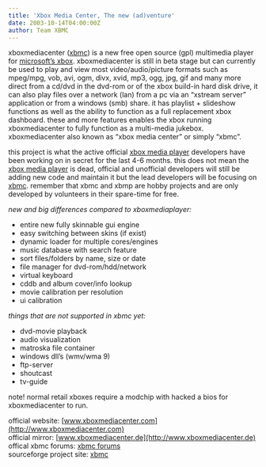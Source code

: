 ```yaml
---
title: 'Xbox Media Center, The new (ad)venture'
date: 2003-10-14T04:00:00Z
author: Team XBMC
---
```

xboxmediacenter ([xbmc](https://sourceforge.net/projects/xbmc/)) is a new free open source (gpl) multimedia player for [microsoft’s xbox](https://www.xbox.com/). xboxmediacenter is still in beta stage but can currently be used to play and view most video/audio/picture formats such as mpeg/mpg, vob, avi, ogm, divx, xvid, mp3, ogg, jpg, gif and many more direct from a cd/dvd in the dvd-rom or of the xbox build-in hard disk drive, it can also play files over a network (lan) from a pc via an “xstream server” application or from a windows (smb) share. it has playlist + slideshow functions as well as the ability to function as a full replacement xbox dashboard. these and more features enables the xbox running xboxmediacenter to fully function as a multi-media jukebox. xboxmediacenter also known as “xbox media center” or simply “xbmc”. 

 this project is what the active official [xbox media player](http://www.xboxmediaplayer.de) developers have been working on in secret for the last 4-6 months. this does not mean the [xbox media player](http://www.xboxmediaplayer.de) is dead, official and unofficial developers will still be adding new code and maintain it but the lead developers will be focusing on [xbmc](https://sourceforge.net/projects/xbmc/). remember that xbmc and xbmp are hobby projects and are only developed by volunteers in their spare-time for free. 

 *new and big differences compared to xboxmediaplayer:*  
 - entire new fully skinnable gui engine  
 - easy switching between skins (if exist)  
 - dynamic loader for multiple cores/engines  
 - music database with search feature  
 - sort files/folders by name, size or date  
 - file manager for dvd-rom/hdd/network  
 - virtual keyboard  
 - cddb and album cover/info lookup  
 - movie calibration per resolution  
 - ui calibration

 *things that are not supported in xbmc yet:*  
 - dvd-movie playback  
 - audio visualization  
 - matroska file container  
 - windows dll’s (wmv/wma 9)  
 - ftp-server  
 - shoutcast  
 - tv-guide

 note! normal retail xboxes require a modchip with hacked a bios for xboxmediacenter to run. 

 official website: [www.xboxmediacenter.com](http://www.xboxmediacenter.com)  
 official mirror: [www.xboxmediacenter.de](http://www.xboxmediacenter.de)  
 offical xbmc forums: [xbmc forums](http://www.xboxmediaplayer.de/cgi-bin/forums/ikonboard.pl)  
 sourceforge project site: [xbmc](https://sourceforge.net/projects/xbmc/)

 